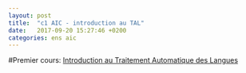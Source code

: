 ```yaml
---
layout: post
title:  "c1 AIC - introduction au TAL"
date:   2017-09-20 15:27:46 +0200
categories: ens aic
---
```


#Premier cours: [Introduction au Traitement Automatique des Langues](../../../../../docs/REI_1_Intro_TAL_AL.pdf)